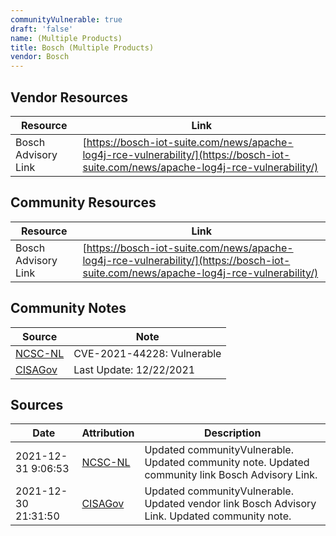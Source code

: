 ```yaml
---
communityVulnerable: true
draft: 'false'
name: (Multiple Products)
title: Bosch (Multiple Products)
vendor: Bosch
---
```


## Vendor Resources
| Resource | Link |
| --- | --- |
| Bosch Advisory Link | [https://bosch-iot-suite.com/news/apache-log4j-rce-vulnerability/](https://bosch-iot-suite.com/news/apache-log4j-rce-vulnerability/) |

## Community Resources
| Resource | Link |
| --- | --- |
| Bosch Advisory Link | [https://bosch-iot-suite.com/news/apache-log4j-rce-vulnerability/](https://bosch-iot-suite.com/news/apache-log4j-rce-vulnerability/) |

## Community Notes
| Source | Note |
| --- | --- |
| [NCSC-NL](https://github.com/NCSC-NL/log4shell/blob/main/software/README.md) | CVE-2021-44228: Vulnerable </ul> |
| [CISAGov](https://raw.githubusercontent.com/cisagov/log4j-affected-db/develop/README.md) | Last Update: 12/22/2021 |

## Sources
| Date | Attribution | Description |
| --- | --- | --- |
| 2021-12-31 9:06:53 | [NCSC-NL](https://github.com/NCSC-NL/log4shell/blob/main/software/README.md) | Updated communityVulnerable. Updated community note. Updated community link Bosch Advisory Link.  |
| 2021-12-30 21:31:50 | [CISAGov](https://raw.githubusercontent.com/cisagov/log4j-affected-db/develop/README.md) | Updated communityVulnerable. Updated vendor link Bosch Advisory Link. Updated community note.  |
